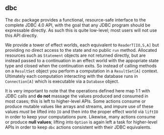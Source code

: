 ## dbc

The `dbc` package provides a functional, resource-safe interface to the complete JDBC 4.0 API, with the goal that any JDBC program should be expressable directly. As such this is quite low-level; most users will not use this API directly.

We provide a tower of effect worlds, each equivalent to `ReaderT[IO,S,A]` but providing no direct access to the state and no public `run` method. Allocated resources such as `Statement` objects are not returned directly, but are instead passed to a continuation in an effect world with the appopriate state type and closed when the continuation exits. So instead of calling methods on a `ResultSet` object you perform a computation in a `ResultSet[A]` context. Ultimately each computation interacting with the database runs in `Connection[A]` which is executable via a `Database` object.

It is very important to note that the operations defined here map 1:1 with JDBC calls and **do not** massage the values produced and consumed in most cases; this is left to higher-level APIs. Some actions consume or produce mutable values like arrays and streams, and impure use of these values *must* be lifted into `IO` and then into the proper effect world via `liftIO` in order to keep your computations pure. Likewise, many actions consume or produce **null values**; lifting into `Option` is again left a task for higher-level APIs in order to keep `dbc` actions consistent with their JDBC equivalents.

